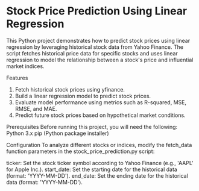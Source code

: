 # Stock Price Prediction Using Linear Regression
This Python project demonstrates how to predict stock prices using linear regression by leveraging historical stock data from Yahoo Finance. The script fetches historical price data for specific stocks and uses linear regression to model the relationship between a stock's price and influential market indices.

Features
1. Fetch historical stock prices using yfinance.
2. Build a linear regression model to predict stock prices.
3. Evaluate model performance using metrics such as R-squared, MSE, RMSE, and MAE.
4. Predict future stock prices based on hypothetical market conditions.

Prerequisites
Before running this project, you will need the following:
Python 3.x
pip (Python package installer)

Configuration
To analyze different stocks or indices, modify the fetch_data function parameters in the stock_price_prediction.py script:

ticker: Set the stock ticker symbol according to Yahoo Finance (e.g., 'AAPL' for Apple Inc.).
start_date: Set the starting date for the historical data (format: 'YYYY-MM-DD').
end_date: Set the ending date for the historical data (format: 'YYYY-MM-DD').
